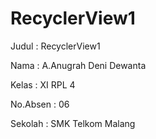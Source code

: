 # RecyclerView1
Judul : RecyclerView1




Nama : A.Anugrah Deni Dewanta

Kelas : XI RPL 4
 
No.Absen : 06

Sekolah : SMK Telkom Malang
